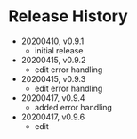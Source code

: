 # Release History

* 20200410, v0.9.1
	* initial release
* 20200415, v0.9.2
	* edit error handling
* 20200415, v0.9.3
	* edit error handling
* 20200417, v0.9.4
	* added error handling
* 20200417, v0.9.6
	* edit
